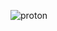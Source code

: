 ![proton](https://github.com/yuankong666/Ultimate-RAT-Collection/assets/128066597/ae4658f7-f8a5-4560-b0b7-d7feb9a19fa8)
